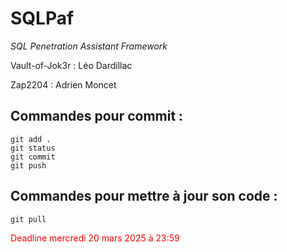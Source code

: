 # SQLPaf 
*SQL Penetration Assistant Framework*

Vault-of-Jok3r : Léo Dardillac

Zap2204        : Adrien Moncet

## Commandes pour commit :

```git
git add .
git status
git commit
git push
```

## Commandes pour mettre à jour son code :

```git
git pull
```

<span style="color: #FF0000">Deadline mercredi 20 mars 2025 à 23:59</span>
